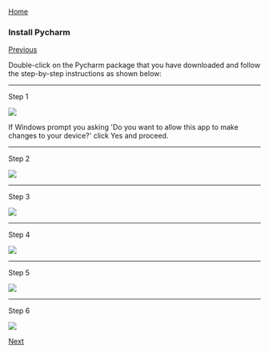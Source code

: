 [Home](https://ddtrades.github.io/autotrade/)

### Install Pycharm
[Previous](https://ddtrades.github.io/autotrade/config_anaconda)

Double-click on the Pycharm package that you have downloaded and follow the step-by-step instructions as shown below:

---
Step 1

![](https://ddtrades.github.io/autotrade/img/p-1.jpg)

If Windows prompt you asking 'Do you want to allow this app to make changes to your device?' click Yes and proceed.

---
Step 2

![](https://ddtrades.github.io/autotrade/img/p-2.jpg)

---
Step 3

![](https://ddtrades.github.io/autotrade/img/p-3.jpg)

---
Step 4

![](https://ddtrades.github.io/autotrade/img/p-4.jpg)

---
Step 5

![](https://ddtrades.github.io/autotrade/img/p-5.jpg)

---
Step 6

![](https://ddtrades.github.io/autotrade/img/p-6.jpg)


[Next](https://ddtrades.github.io/autotrade/config_pycharm)